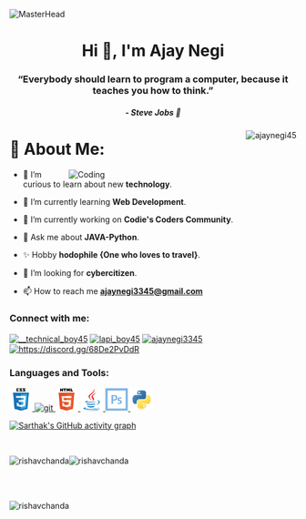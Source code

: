 ![MasterHead](https://1.bp.blogspot.com/-7A4WynwLsMw/XbBpCXG8fHI/AAAAAAAAMt4/uOa1bpLskYgrwGbllhSu2SDj_Mig8SXJQCLcBGAsYHQ/s1600/2000_600px.gif)
<h1 align="center">Hi 👋,&nbsp;I'm Ajay Negi</h1>
<h3 align="center">“Everybody should learn to program a computer, because it teaches you how to think.”</h3>
<h5 align="center";align="bold">- Steve Jobs 💭</h5>


 <img align="right" src="https://komarev.com/ghpvc/?username=ajaynegi45&label=Profile%20views&color=88C298&style=flat" alt="ajaynegi45" />

<h1 align="bold">💫  About Me:</h1>


<img align="right" alt="Coding" width="400" src="https://cdn.dribbble.com/users/1162077/screenshots/3848914/programmer.gif">

- 👀 I’m curious to learn about new **technology**.

- 🌱 I’m currently learning **Web Development**.

- 🔭 I’m currently working on **Codie's Coders Community**.

- 💬 Ask me about **JAVA-Python**.

- ✨ Hobby **hodophile {One who loves to travel}**.

- 💞️ I’m looking for **cybercitizen**.

- 📫 How to reach me **ajaynegi3345@gmail.com**


<h3 align="left">Connect with me:</h3>
<p align="left">
<a href="https://instagram.com/__technical_boy45" target="blank"><img align="center" src="https://raw.githubusercontent.com/rahuldkjain/github-profile-readme-generator/master/src/images/icons/Social/instagram.svg" alt="__technical_boy45" height="30" width="40" /></a>
<a href="https://www.codechef.com/users/lapi_boy45" target="blank"><img align="center" src="https://cdn.jsdelivr.net/npm/simple-icons@3.1.0/icons/codechef.svg" alt="lapi_boy45" height="30" width="40" /></a>
<a href="https://www.hackerrank.com/ajaynegi3345" target="blank"><img align="center" src="https://raw.githubusercontent.com/rahuldkjain/github-profile-readme-generator/master/src/images/icons/Social/hackerrank.svg" alt="ajaynegi3345" height="30" width="40" /></a>
<a href="https://discord.gg/https://discord.gg/68De2PvDdR" target="blank"><img align="center" src="https://raw.githubusercontent.com/rahuldkjain/github-profile-readme-generator/master/src/images/icons/Social/discord.svg" alt="https://discord.gg/68De2PvDdR" height="30" width="40" /></a>

<h3 align="left">Languages and Tools:</h3> 

<p align="left"> <a href="https://www.w3schools.com/css/" target="_blank" rel="noreferrer"> <img src="https://raw.githubusercontent.com/devicons/devicon/master/icons/css3/css3-original-wordmark.svg" alt="css3" width="40" height="40"/> </a> <a href="https://git-scm.com/" target="_blank" rel="noreferrer"> <img src="https://www.vectorlogo.zone/logos/git-scm/git-scm-icon.svg" alt="git" width="40" height="40"/> </a> <a href="https://www.w3.org/html/" target="_blank" rel="noreferrer"> <img src="https://raw.githubusercontent.com/devicons/devicon/master/icons/html5/html5-original-wordmark.svg" alt="html5" width="40" height="40"/> </a> <a href="https://www.java.com" target="_blank" rel="noreferrer"> <img src="https://raw.githubusercontent.com/devicons/devicon/master/icons/java/java-original.svg" alt="java" width="40" height="40"/> </a> <a href="https://www.photoshop.com/en" target="_blank" rel="noreferrer"> <img src="https://raw.githubusercontent.com/devicons/devicon/master/icons/photoshop/photoshop-line.svg" alt="photoshop" width="40" height="40"/> </a> <a href="https://www.python.org" target="_blank" rel="noreferrer"> <img src="https://raw.githubusercontent.com/devicons/devicon/master/icons/python/python-original.svg" alt="python" width="40" height="40"/> </a></p>


[![Sarthak's GitHub activity graph](https://activity-graph.herokuapp.com/graph?username=ajaynegi45&&theme=xcode)](https://github.com/ajaynegi45)

<br />




<p><img align="left" src="https://github-readme-stats.vercel.app/api/top-langs?username=ajaynegi45&show_icons=true&locale=en&layout=compact&theme=vue" alt="rishavchanda" />&nbsp;&nbsp;&nbsp;&nbsp;&nbsp;&nbsp;&nbsp;&nbsp;&nbsp;&nbsp;&nbsp;&nbsp;&nbsp;&nbsp;&nbsp;&nbsp;&nbsp;&nbsp;<img align="left" src="https://github-readme-stats.vercel.app/api?username=ajaynegi45&show_icons=true&locale=en&theme=vue" alt="rishavchanda" /></p>

<br />



<br />

<p>&nbsp;&nbsp;&nbsp;<img align="left" src="https://github-readme-streak-stats.herokuapp.com/?user=ajaynegi45&&theme=vue" alt="rishavchanda" /></p>
